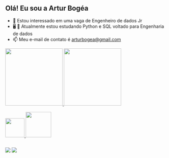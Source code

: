 ## Olá! Eu sou a Artur Bogéa

- 👀 Estou interessado em uma vaga de Engenheiro de dados Jr
- 🖥️ 📱 Atualmente estou estudando Python e SQL voltado para Engenharia de dados
- 📫 Meu e-mail de contato é arturbogea@gmail.com

<div>
  <a href="https://github.com/arturbogea">
  <img height="180em" src="https://github-readme-stats.vercel.app/api?username=arturbogea&show_icons=true&theme=dark&include_all_commits=true&count_private=true"/>
  <img height="180em" src="https://github-readme-stats.vercel.app/api/top-langs/?username=arturbogea&layout=compact&langs_count=16&theme=dark"/>
</div>

<div style="display: inline_block"><br>
<img width= 60 src="https://cdn.jsdelivr.net/gh/devicons/devicon/icons/python/python-original-wordmark.svg" />
<img width= 80 src="https://cdn.jsdelivr.net/gh/devicons/devicon/icons/mysql/mysql-original-wordmark.svg" />

</div>
  
##
  
<div> 
<a href = "mailto:arturbogea@gmail.com"><img src="https://img.shields.io/badge/-Gmail-%23333?style=for-the-badge&logo=gmail&logoColor=white" target="_blank"></a>
<a href="https://www.linkedin.com/in/artur-bogea/" target="_blank"><img src="https://img.shields.io/badge/-LinkedIn-%230077B5?style=for-the-badge&logo=linkedin&logoColor=white" target="_blank"></a> 
 
 
